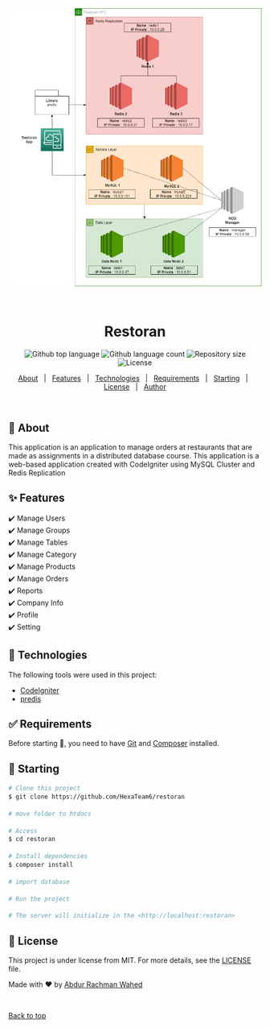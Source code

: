 <div align="center" id="top"> 
  <img src="./Restoran App.png" alt="Restoran" />

  &#xa0;

  <!-- <a href="https://restoran.netlify.app">Demo</a> -->
</div>

<h1 align="center">Restoran</h1>

<p align="center">
  <img alt="Github top language" src="https://img.shields.io/github/languages/top/HexaTeam6/restoran?color=56BEB8">

  <img alt="Github language count" src="https://img.shields.io/github/languages/count/HexaTeam6/restoran?color=56BEB8">

  <img alt="Repository size" src="https://img.shields.io/github/repo-size/HexaTeam6/restoran?color=56BEB8">

  <img alt="License" src="https://img.shields.io/github/license/HexaTeam6/restoran?color=56BEB8">

  <!-- <img alt="Github issues" src="https://img.shields.io/github/issues/{{YOUR_GITHUB_USERNAME}}/restoran?color=56BEB8" /> -->

  <!-- <img alt="Github forks" src="https://img.shields.io/github/forks/{{YOUR_GITHUB_USERNAME}}/restoran?color=56BEB8" /> -->

  <!-- <img alt="Github stars" src="https://img.shields.io/github/stars/{{YOUR_GITHUB_USERNAME}}/restoran?color=56BEB8" /> -->
</p>

<!-- Status -->

<!-- <h4 align="center"> 
	🚧  Restoran 🚀 Under construction...  🚧
</h4> 

<hr> -->

<p align="center">
  <a href="#dart-about">About</a> &#xa0; | &#xa0; 
  <a href="#sparkles-features">Features</a> &#xa0; | &#xa0;
  <a href="#rocket-technologies">Technologies</a> &#xa0; | &#xa0;
  <a href="#white_check_mark-requirements">Requirements</a> &#xa0; | &#xa0;
  <a href="#checkered_flag-starting">Starting</a> &#xa0; | &#xa0;
  <a href="#memo-license">License</a> &#xa0; | &#xa0;
  <a href="https://github.com/HexaTeam6" target="_blank">Author</a>
</p>

<br>

## :dart: About ##

This application is an application to manage orders at restaurants that are made as assignments in a distributed database course. This application is a web-based application created with CodeIgniter using MySQL Cluster and Redis Replication

## :sparkles: Features ##

:heavy_check_mark: Manage Users\
:heavy_check_mark: Manage Groups\
:heavy_check_mark: Manage Tables\
:heavy_check_mark: Manage Category\
:heavy_check_mark: Manage Products\
:heavy_check_mark: Manage Orders\
:heavy_check_mark: Reports\
:heavy_check_mark: Company Info\
:heavy_check_mark: Profile\
:heavy_check_mark: Setting

## :rocket: Technologies ##

The following tools were used in this project:

- [CodeIgniter](https://codeigniter.com/)
- [predis](https://github.com/predis/predis)

## :white_check_mark: Requirements ##

Before starting :checkered_flag:, you need to have [Git](https://git-scm.com) and [Composer](https://getcomposer.org/) installed.

## :checkered_flag: Starting ##

```bash
# Clone this project
$ git clone https://github.com/HexaTeam6/restoran

# move folder to htdocs

# Access
$ cd restoran

# Install dependencies
$ composer install

# import database

# Run the project

# The server will initialize in the <http://localhost:restoran>
```

## :memo: License ##

This project is under license from MIT. For more details, see the [LICENSE](LICENSE.txt) file.


Made with :heart: by <a href="https://github.com/HexaTeam6" target="_blank">Abdur Rachman Wahed</a>

&#xa0;

<a href="#top">Back to top</a>
